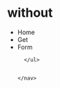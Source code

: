 # without



   <nav style={{ backgroundColor: '#282c34', padding: '1rem' }}>
      <ul style={{ display: 'flex', listStyle: 'none', gap: '1rem', margin: 0, padding: 0 }}>
        <li><Link to="/" style={{ color: 'white', textDecoration: 'none' }}>Home</Link></li>
        <li><Link to="/get" style={{ color: 'white', textDecoration: 'none' }}>Get</Link></li>
        <li><Link to="/form" style={{ color: 'white', textDecoration: 'none' }}>Form</Link></li>


      </ul>


    </nav>
